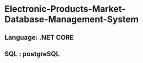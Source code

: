 # Electronic-Products-Market-Database-Management-System


## Language: .NET CORE
## SQL : postgreSQL
